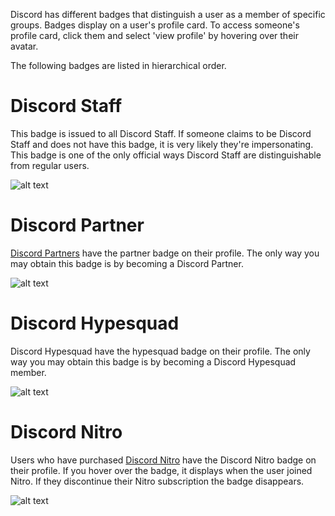 <!-- TITLE: Badges -->
<!-- SUBTITLE: Discord Badges -->

Discord has different badges that distinguish a user as a member of specific groups. Badges display on a user's profile card. To access someone's profile card, click them and select 'view profile' by hovering over their avatar. 

The following badges are listed in hierarchical order.
# Discord Staff
This badge is issued to all Discord Staff. If someone claims to be Discord Staff and does not have this badge, it is very likely they're impersonating. This badge is one of the only official ways Discord Staff are distinguishable from regular users. 

![alt text](http://i.imgur.com/3VabPg6.png?1)
# Discord Partner
[Discord Partners](/partners) have the partner badge on their profile. The only way you may obtain this badge is by becoming a Discord Partner. 

![alt text](http://i.imgur.com/7JR9UMu.png?1)
# Discord Hypesquad
Discord Hypesquad have the hypesquad badge on their profile. The only way you may obtain this badge is by becoming a Discord Hypesquad member.

![alt text](http://i.imgur.com/LrhtrEE.png?2)
# Discord Nitro
Users who have purchased [Discord Nitro](/nitro) have the Discord Nitro badge on their profile. If you hover over the badge, it displays when the user joined Nitro. If they discontinue their Nitro subscription the badge disappears. 

![alt text](http://i.imgur.com/mNJALK4.png)